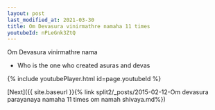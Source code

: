 ```yaml
---
layout: post
last_modified_at: 2021-03-30
title: Om Devasura vinirmathre namaha 11 times
youtubeId: nPLeGnk3ZtQ
---
```

 
 
Om Devasura vinirmathre nama 
 
 -  Who is the one who created asuras and devas 
 
  
 
  
 
 
 
 
 
 


{% include youtubePlayer.html id=page.youtubeId %}
 
[Next]({{ site.baseurl }}{% link  split2/_posts/2015-02-12-Om devasura parayanaya namaha 11 times om namah shivaya.md%})
 

